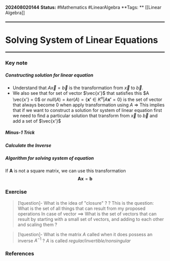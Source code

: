 **202408020144**
**Status:** #Mathematics #LinearAlgebra 
**Tags: ** [[Linear Algebra]]

<hr style="border: none; height: 2px; background-color: #000000; margin: 20px 0;">

# Solving System of Linear Equations

<hr style="border: none; height: 2px; background-color: #000000; margin: 20px 0;">

### Key note
##### Constructing solution for linear equation 
- Understand that $A \vec{x} = \vec{b}$ is the transformation from $\vec{x}$ to $\vec{b}$. 
- We also see that for set of vector $\vec{x'}$ that satisfies this $A \vec{x'} = 0$ or $null(A) = ker(A) = \{\mathbf{x'}\in K^n | A\mathbf{x'}=0\}$ is the set of vector that always become 0 when apply transformation using $A$
=> This implies that if we want to construct a solution for system of linear equation first we need to find a particular solution that transform from $\vec{x}$ to $\vec{b}$ and add a set of $\vec{x'}$

##### Minus-1 Trick

##### Calculate the Inverse

##### Algorithm for solving system of equation
If $\mathbf{A}$ is not a square matrix, we can use this transformation 
$$
\mathbf{Ax} = \mathbf{b} 
$$
### Exercise
>[!question]- What is the idea of "closure" ?
?
>This is the question: What is the set of all things that can result from my proposed operations
>In case of vector $\implies$ What is the set of vectors that can result by starting with a small set of vectors, and adding to each other and scaling them ?


>[!question]- What is the matrix $A$ called when it does possess an inverse $A^{-1}$
?
>$A$ is called *regular/invertible/nonsingular*

### References
